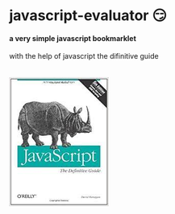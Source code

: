 # javascript-evaluator 😏                                                                             
#### a very simple javascript bookmarklet 
 
with the help of javascript the difinitive guide<br/><br/><br/>
![difinitive guide](download.jpg)
